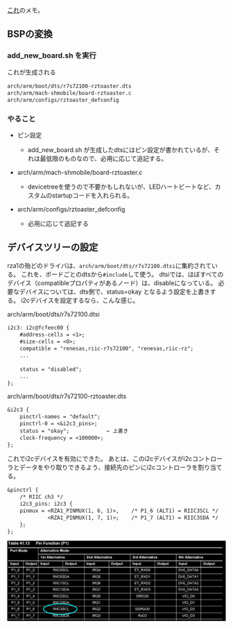 [これ](https://renesasrulz.com/rz/m/files_linux/3262/download)のメモ。

## BSPの変換

### add_new_board.sh を実行
これが生成される
```
arch/arm/boot/dts/r7s72100-rztoaster.dts
arch/arm/mach-shmobile/board-rztoaster.c
arch/arm/configs/rztoaster_defconfig
```

### やること
* ピン設定
    * add_new_board.sh が生成したdtsにはピン設定が書かれているが、それは最低限のものなので、必用に応じて追記する。

* arch/arm/mach-shmobile/board-rztoaster.c
    * devicetreeを使うので不要かもしれないが、LEDハートビートなど、カスタムのstartupコードを入れられる。

* arch/arm/configs/rztoaster_defconfig
    * 必用に応じて追記する

## デバイスツリーの設定
rza1の殆どのドライバは、`arch/arm/boot/dts/r7s72100.dtsi`に集約されている。
これを、ボードごとのdtsから`#include`して使う。
dtsiでは、ほぼすべてのデバイス（compatibleプロパティがあるノード）は、disableになっている。
必要なデバイスについては、dts側で、status=okay となるよう設定を上書きする。
i2cデバイスを設定するなら、こんな感じ。

arch/arm/boot/dts/r7s72100.dtsi
```
i2c3: i2c@fcfeec00 {
	#address-cells = <1>;
	#size-cells = <0>;
	compatible = "renesas,riic-r7s72100", "renesas,riic-rz";
	...

	status = "disabled";
	...
};
```

arch/arm/boot/dts/r7s72100-rztoaster.dts
```
&i2c3 {
	pinctrl-names = "default";
	pinctrl-0 = <&i2c3_pins>;
	status = "okay";            ← 上書き
	clock-frequency = <100000>;
};
```

これでi2cデバイスを有効にできた。
あとは、このi2cデバイスがi2cコントローラとデータをやり取りできるよう、接続先のピンにi2cコントローラを割り当てる。
```
&pinctrl {
	/* RIIC ch3 */
	i2c3_pins: i2c3 {
	pinmux = <RZA1_PINMUX(1, 6, 1)>,	/* P1_6 (ALT1) = RIIC3SCL */
			 <RZA1_PINMUX(1, 7, 1)>;	/* P1_7 (ALT1) = RIIC3SDA */
	};
};
```
![pinctl](https://github.com/mozomozo101/kernel_docs/blob/edit/images/pinctl.png)


